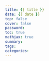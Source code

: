 ```yaml
---
title: {{ title }} 
date: {{ date }} 
top: false 
cover: false 
password: 
toc: true 
mathjax: true 
summary: 
tags: 
categories:
---
```

